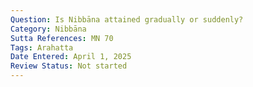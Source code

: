 ```yaml
---
Question: Is Nibbāna attained gradually or suddenly?
Category: Nibbāna
Sutta References: MN 70
Tags: Arahatta
Date Entered: April 1, 2025
Review Status: Not started
---
```

